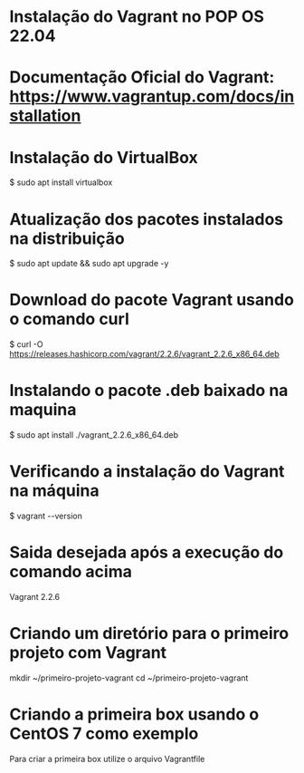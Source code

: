 # Instalação do Vagrant no POP OS 22.04

# Documentação Oficial do Vagrant: https://www.vagrantup.com/docs/installation

# Instalação do VirtualBox

$ sudo apt install virtualbox

# Atualização dos pacotes instalados na distribuição

$ sudo apt update && sudo apt upgrade -y

# Download do pacote Vagrant usando o comando curl

$ curl -O https://releases.hashicorp.com/vagrant/2.2.6/vagrant_2.2.6_x86_64.deb

# Instalando o pacote .deb baixado na maquina

$ sudo apt install ./vagrant_2.2.6_x86_64.deb

# Verificando a instalação do Vagrant na máquina

$ vagrant --version

# Saida desejada após a execução do comando acima

Vagrant 2.2.6

# Criando um diretório para o primeiro projeto com Vagrant

mkdir ~/primeiro-projeto-vagrant
cd ~/primeiro-projeto-vagrant

# Criando a primeira box usando o CentOS 7 como exemplo

Para criar a primeira box utilize o arquivo Vagrantfile
